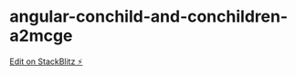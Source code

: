 # angular-conchild-and-conchildren-a2mcge

[Edit on StackBlitz ⚡️](https://stackblitz.com/edit/angular-conchild-and-conchildren-a2mcge)